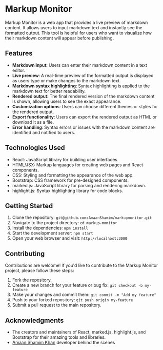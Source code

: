 # Markup Monitor

Markup Monitor is a web app that provides a live preview of markdown content. It allows users to input markdown text and instantly see the formatted output. This tool is helpful for users who want to visualize how their markdown content will appear before publishing.

## Features

- **Markdown input**: Users can enter their markdown content in a text editor.
- **Live preview**: A real-time preview of the formatted output is displayed as users type or make changes to the markdown text.
- **Markdown syntax highlighting**: Syntax highlighting is applied to the markdown text for better readability.
- **Rendered output**: The final rendered version of the markdown content is shown, allowing users to see the exact appearance.
- **Customization options**: Users can choose different themes or styles for the rendered output.
- **Export functionality**: Users can export the rendered output as HTML or download it as a file.
- **Error handling**: Syntax errors or issues with the markdown content are identified and notified to users.

## Technologies Used

- React: JavaScript library for building user interfaces.
- HTML/JSX: Markup languages for creating web pages and React components.
- CSS: Styling and formatting the appearance of the web app.
- Bootstrap: CSS framework for pre-designed components.
- marked.js: JavaScript library for parsing and rendering markdown.
- highlight.js: Syntax highlighting library for code blocks.

## Getting Started

1. Clone the repository: `git@github.com:AmaanShamim/markupmonitor.git`
2. Navigate to the project directory: `cd markup-monitor`
3. Install the dependencies: `npm install`
4. Start the development server: `npm start`
5. Open your web browser and visit: `http://localhost:3000`

## Contributing

Contributions are welcome! If you'd like to contribute to the Markup Monitor project, please follow these steps:

1. Fork the repository.
2. Create a new branch for your feature or bug fix: `git checkout -b my-feature`
3. Make your changes and commit them: `git commit -m "Add my feature"`
4. Push to your forked repository: `git push origin my-feature`
5. Submit a pull request to the main repository.


## Acknowledgments

- The creators and maintainers of React, marked.js, highlight.js, and Bootstrap for their amazing tools and libraries.
- [Amaan Shamim Khan](https://github.com/AmaanShamim) developer behind the scenes
